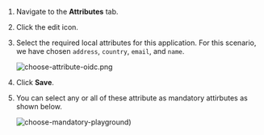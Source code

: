 1.  Navigate to the **Attributes** tab. 

2.  Click the edit icon. 

3.  Select the required local attributes for this application. For this scenario, we have chosen `address`, `country`, `email`, and `name`. 

    ![choose-attribute-oidc.png](../../assets/img/samples/choose-attribute-oidc.png)

4.  Click **Save**. 

5.  You can select any or all of these attribute as mandatory attirbutes as shown below. 

    ![choose-mandatory-playground](../../assets/img/samples/choose-mandatory-playground.png))